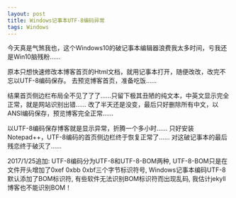```yaml
---
layout: post
title: Windows记事本UTF-8编码异常
tags: Windows
---
```


今天真是气煞我也，这个Windows10的破记事本编辑器浪费我太多时间，亏我还是Win10脑残粉……

原本只想快速修改本博客首页的Html文档，就用记事本打开，随便改改，改完不忘以UTF-8编码保存。
去预览博客首页，准备吃饭……

结果首页侧边栏布局全不见了了了……只留下极其丑陋的纯文本，中英文显示完全正常，就是网站识别出错……
改了半天还是没变，最后只好删除所有中文，以ANSI编码保存，预览博客完全正常……

以UTF-8编码保存博客就是显示异常，折腾一个多小时……
只好安装Notepad++，UTF-8编码的首页侧边栏终于恢复正常了……
对这破记事本的最后残恋终于破灭了……

2017/1/25追加:
UTF-8编码分为UTF-8和UTF-8-BOM两种, 
UTF-8-BOM只是在文件开头增加了0xef 0xbb 0xbf三个字节标识符号, 
Windows记事本编码UTF-8默认添加了BOM标识符, 
有些软件无法识别BOM标识符而出现乱码, 我估计jekyll博客也不能识别BOM！

